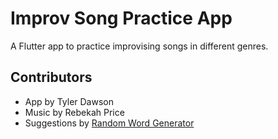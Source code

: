 # Improv Song Practice App

A Flutter app to practice improvising songs in different genres.

## Contributors

- App by Tyler Dawson
- Music by Rebekah Price
- Suggestions by [Random Word Generator](https://randomwordgenerator.com/noun.php)
